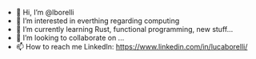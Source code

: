- 👋 Hi, I’m @lborelli
- 👀 I’m interested in everthing regarding computing
- 🌱 I’m currently learning Rust, functional programming, new stuff...
- 💞️ I’m looking to collaborate on ...
- 📫 How to reach me LinkedIn: https://www.linkedin.com/in/lucaborelli/

<!---
lborelli/lborelli is a ✨ special ✨ repository because its `README.md` (this file) appears on your GitHub profile.
You can click the Preview link to take a look at your changes.
--->
